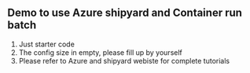 ## Demo to use Azure shipyard and Container run batch
1. Just starter code
2. The config size in empty, please fill up by yourself
3. Please refer to Azure and shipyard webiste for complete tutorials